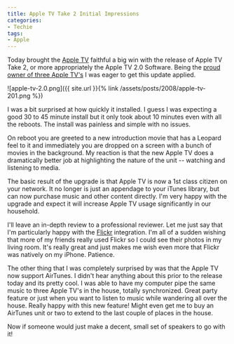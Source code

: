 ```yaml
---
title: Apple TV Take 2 Initial Impressions
categories:
- Techie
tags:
- Apple
---
```


Today brought the [Apple TV](http://www.apple.com/appletv) faithful a big win with the release of Apple TV Take 2, or more appropriately the Apple TV 2.0 Software. Being the [proud owner of three Apple TV's](http://thingelstad.com/s/2007/12/all-in-on-apple-tv/img) I was eager to get this update applied.

![apple-tv-2.0.png]({{ site.url }}{% link /assets/posts/2008/apple-tv-201.png %})

I was a bit surprised at how quickly it installed. I guess I was expecting a good 30 to 45 minute install but it only took about 10 minutes even with all the reboots. The install was painless and simple with no issues.

On reboot you are greeted to a new introduction movie that has a Leopard feel to it and immediately you are dropped on a screen with a bunch of movies in the background. My reaction is that the new Apple TV does a dramatically better job at highlighting the nature of the unit -- watching and listening to media.

<!-- more -->
The basic result of the upgrade is that Apple TV is now a 1st class citizen on your network. It no longer is just an appendage to your iTunes library, but can now purchase music and other content directly. I'm very happy with the upgrade and expect it will increase Apple TV usage significantly in our household.

I'll leave an in-depth review to a professional reviewer. Let me just say that I'm particularly happy with the [Flickr](http://www.flickr.com/) integration. I'm all of a sudden wishing that more of my friends really used Flickr so I could see their photos in my living room. It's really great and just makes me wish even more that Flickr was natively on my iPhone. Patience.

The other thing that I was completely surprised by was that the Apple TV now support AirTunes. I didn't hear anything about this prior to the release today and its pretty cool. I was able to have my computer pipe the same music to three Apple TV's in the house, totally synchronized. Great party feature or just when you want to listen to music while wandering all over the house. Really happy with this new feature! Might even get me to buy an AirTunes unit or two to extend to the last couple of places in the house.

Now if someone would just make a decent, small set of speakers to go with it!
